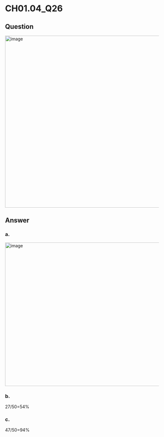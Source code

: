 # CH01.04_Q26
## Question
<img width="546" height="563" alt="image" src="https://github.com/user-attachments/assets/8c79e166-f204-4944-8ba7-30c63dd4c200" />

## Answer 
### a.
<img width="686" height="470" alt="image" src="https://github.com/user-attachments/assets/e8939747-674d-4724-9a76-102ef546ae73" />

### b.
27/50=54%

### c.
47/50=94%
